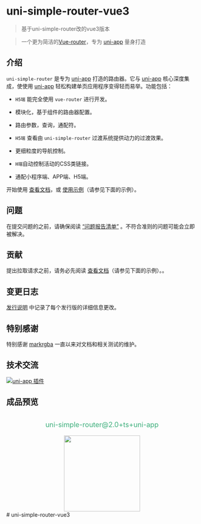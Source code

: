 # uni-simple-router-vue3

> 基于uni-simple-router改的vue3版本

> 一个更为简洁的[Vue-router](https://router.vuejs.org/zh/)，专为 [uni-app](https://uniapp.dcloud.io/) 量身打造

## 介绍

`uni-simple-router` 是专为 [uni-app](https://uniapp.dcloud.io/) 打造的路由器。它与 [uni-app](https://uniapp.dcloud.io/) 核心深度集成，使使用 [uni-app](https://uniapp.dcloud.io/) 轻松构建单页应用程序变得轻而易举。功能包括：

* `H5端` 能完全使用 `vue-router` 进行开发。

* 模块化，基于组件的路由器配置。

* 路由参数，查询，通配符。

* `H5端` 查看由 `uni-simple-router` 过渡系统提供动力的过渡效果。

* 更细粒度的导航控制。

* `H端`自动控制活动的CSS类链接。

* 通配小程序端、APP端、H5端。


开始使用 [查看文档](http://hhyang.cn)，或 [使用示例](https://github.com/SilurianYang/uni-simple-router/tree/master/examples)（请参见下面的示例）。

## 问题
在提交问题的之前，请确保阅读 [“问题报告清单”](https://github.com/SilurianYang/uni-simple-router/issues/new?assignees=&labels=&template=bug_report.md&title=) 。不符合准则的问题可能会立即被解决。

## 贡献
提出拉取请求之前，请务必先阅读 [查看文档](http://hhyang.cn)（请参见下面的示例）。。

## 变更日志
[发行说明](https://github.com/SilurianYang/uni-simple-router/releases) 中记录了每个发行版的详细信息更改。

## 特别感谢

特别感谢 [markrgba](https://github.com/markrgba) 一直以来对文档和相关测试的维护。

## 技术交流

<a target="_blank" href="//shang.qq.com/wpa/qunwpa?idkey=0f4d7f38e5d15dd49bf7c3032c80ed3f54ecfa3dd800053d6ae145c869f9eb47"><img border="0" src="http://pub.idqqimg.com/wpa/images/group.png" alt="uni-app  插件" title="uni-app  插件"></a>


## 成品预览

<div style="display: -webkit-box;display: flex; flex-direction: column;align-items: center;">
    <p style="color: #3eaf7c;font-size:18px">uni-simple-router@2.0+ts+uni-app</p>
    <img src="https://hhyang.cn/images/ad1.jpg" width="200" height="200">
</div>
# uni-simple-router-vue3
